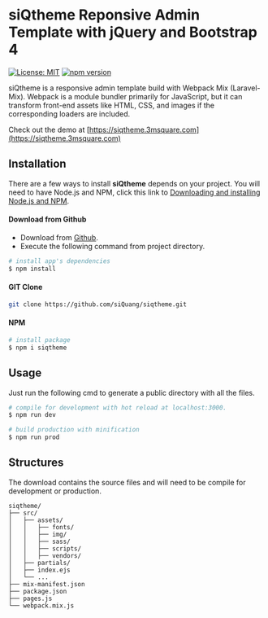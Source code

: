 # siQtheme Reponsive Admin Template with jQuery and Bootstrap 4

[![License: MIT](https://img.shields.io/badge/License-MIT-green.svg)](https://opensource.org/licenses/MIT)
[![npm version](https://img.shields.io/npm/v/siqtheme/latest.svg)](https://www.npmjs.com/package/siqtheme)

siQtheme is a responsive admin template build with Webpack Mix (Laravel-Mix). Webpack is a module bundler primarily for JavaScript, but it can transform front-end assets like HTML, CSS, and images if the corresponding loaders are included.

Check out the demo at [https://siqtheme.3msquare.com](https://siqtheme.3msquare.com)

## Installation

There are a few ways to install **siQtheme** depends on your project. You will need to have Node.js and NPM, click this link to [Downloading and installing Node.js and NPM](https://docs.npmjs.com/downloading-and-installing-node-js-and-npm).

#### Download from Github

- Download from [Github](https://github.com/siQuang/siqtheme).
- Execute the following command from project directory.

``` bash
# install app's dependencies
$ npm install
```

#### GIT Clone

``` bash
git clone https://github.com/siQuang/siqtheme.git
```

#### NPM

``` bash
# install package
$ npm i siqtheme
```

## Usage

Just run the following cmd to generate a public directory with all the files.

``` bash
# compile for development with hot reload at localhost:3000.
$ npm run dev

# build production with minification
$ npm run prod
```

## Structures

The download contains the source files and will need to be compile for development or production.

```
siqtheme/
├── src/
│   ├── assets/
│   │   ├── fonts/
│   │   ├── img/
│   │   ├── sass/
│   │   ├── scripts/
│   │   ├── vendors/
│   ├── partials/
│   ├── index.ejs
│   └── ...
├── mix-manifest.json
├── package.json
├── pages.js
└── webpack.mix.js
```
